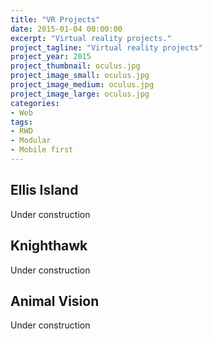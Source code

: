 ```yaml
---
title: "VR Projects"
date: 2015-01-04 00:00:00
excerpt: "Virtual reality projects."
project_tagline: "Virtual reality projects"
project_year: 2015
project_thumbnail: oculus.jpg
project_image_small: oculus.jpg
project_image_medium: oculus.jpg
project_image_large: oculus.jpg
categories:
- Web
tags:
- RWD
- Modular
- Mobile first
---
```


## Ellis Island

Under construction

## Knighthawk

Under construction

## Animal Vision

Under construction